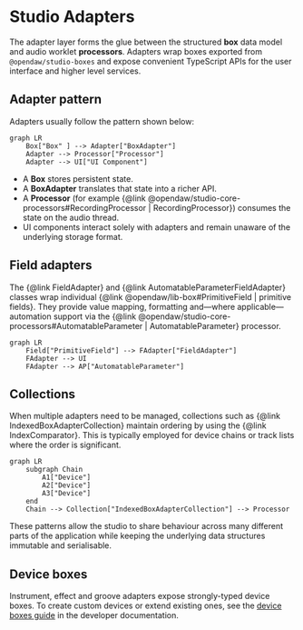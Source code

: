 # Studio Adapters

The adapter layer forms the glue between the structured **box** data model and
audio worklet **processors**. Adapters wrap boxes exported from
`@opendaw/studio-boxes` and expose convenient TypeScript APIs for the user
interface and higher level services.

## Adapter pattern

Adapters usually follow the pattern shown below:

```mermaid
graph LR
    Box["Box" ] --> Adapter["BoxAdapter"]
    Adapter --> Processor["Processor"]
    Adapter --> UI["UI Component"]
```

* A **Box** stores persistent state.
* A **BoxAdapter** translates that state into a richer API.
* A **Processor** (for example {@link @opendaw/studio-core-processors#RecordingProcessor | RecordingProcessor})
  consumes the state on the audio thread.
* UI components interact solely with adapters and remain unaware of the
  underlying storage format.

## Field adapters

The {@link FieldAdapter} and {@link AutomatableParameterFieldAdapter} classes
wrap individual {@link @opendaw/lib-box#PrimitiveField | primitive fields}.
They provide value mapping, formatting and—where applicable—automation support
via the {@link @opendaw/studio-core-processors#AutomatableParameter | AutomatableParameter}
processor.

```mermaid
graph LR
    Field["PrimitiveField"] --> FAdapter["FieldAdapter"]
    FAdapter --> UI
    FAdapter --> AP["AutomatableParameter"]
```

## Collections

When multiple adapters need to be managed, collections such as
{@link IndexedBoxAdapterCollection} maintain ordering by using the
{@link IndexComparator}. This is typically employed for device chains or track
lists where the order is significant.

```mermaid
graph LR
    subgraph Chain
        A1["Device"]
        A2["Device"]
        A3["Device"]
    end
    Chain --> Collection["IndexedBoxAdapterCollection"] --> Processor
```

These patterns allow the studio to share behaviour across many different parts
of the application while keeping the underlying data structures immutable and
serialisable.

## Device boxes

Instrument, effect and groove adapters expose strongly-typed device boxes. To
create custom devices or extend existing ones, see the [device boxes guide](../docs/docs-dev/extending/device-boxes.md) in the developer documentation.

